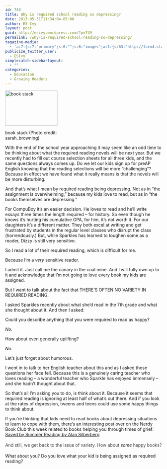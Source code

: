```yaml
---
id: 749
title: Why is required school reading so depressing?
date: 2013-05-31T11:34:04-05:00
author: ES Ivy
layout: post
guid: http://esivy.wordpress.com/?p=749
permalink: /why-is-required-school-reading-so-depressing/
tagazine-media:
  - 'a:7:{s:7:"primary";s:0:"";s:6:"images";a:1:{s:63:"http://farm4.static.flickr.com/3633/4563914471_481d2c1a62_m.jpg";a:6:{s:8:"file_url";s:63:"http://farm4.static.flickr.com/3633/4563914471_481d2c1a62_m.jpg";s:5:"width";i:240;s:6:"height";i:161;s:4:"type";s:5:"image";s:4:"area";i:38640;s:9:"file_path";s:0:"";}}s:6:"videos";a:0:{}s:11:"image_count";i:1;s:6:"author";s:8:"37195739";s:7:"blog_id";s:8:"40536089";s:9:"mod_stamp";s:19:"2013-05-31 16:34:04";}'
publicize_twitter_user:
  - ESIvy
simplecatch-sidebarlayout:
  - ""
categories:
  - Education
  - Growing Readers
---
```

<div style="width: 178px" class="wp-caption alignleft">
  <a href="http://www.flickr.com/photos/66926478@N00/4563914471" target="_blank"><img class="zemanta-img-inserted zemanta-img-configured " title="book stack" src="http://farm4.static.flickr.com/3633/4563914471_481d2c1a62_m.jpg" alt="book stack" width="168" height="113" /></a>
  
  <p class="wp-caption-text">
    book stack (Photo credit: sarah_browning)
  </p>
</div>

With the end of the school year approaching it may seem like an odd time to be thinking about what the required reading novels will be next year. But we recently had to fill out course selection sheets for all three kids, and the same questions always comes up. Do we let our kids sign up for preAP English knowing that the reading selections will be more &#8220;challenging&#8221;? Because in effect we have found what it really means is that the novels will be more disturbing.<!--more-->

And that&#8217;s what I mean by required reading being depressing. Not as in &#8220;the assignment is overwhelming,&#8221; because my kids love to read, but as in &#8220;the books themselves are depressing.&#8221;

For CompuBoy it&#8217;s an easier decision. He loves to read and he&#8217;ll write essays three times the length required &#8211; for history. So even though he knows it&#8217;s hurting his cumulative GPA, for him, it&#8217;s not worth it. For our daughters it&#8217;s a different matter. They both excel at writing and get frustrated by students in the regular level classes who disrupt the class (horrendously.) But, while Sparkles has learned to toughen some as a reader, Dizzy is still very sensitive.

So I read a lot of their required reading, which is difficult for me.

Because I&#8217;m a _very_ sensitive reader.

I admit it. Just call me the canary in the coal mine. And I will fully own up to it and acknowledge that I&#8217;m not going to love every book my kids are assigned.

But I want to talk about the fact that THERE&#8217;S OFTEN NO VARIETY IN REQUIRED READING.

I asked Sparkles recently about what she&#8217;d read in the 7th grade and what she thought about it. And then I asked:

Could you describe anything that you were required to read as happy?

_No._

How about even generally uplifting?

_No._

Let&#8217;s just forget about humorous.

I went in to talk to her English teacher about this and as I asked those questions her face fell. Because this is a genuinely caring teacher who loves reading &#8211; a wonderful teacher who Sparkle has enjoyed immensely &#8211; and she hadn&#8217;t thought about that.

So that&#8217;s all I&#8217;m asking you to do, is think about it. Because it seems that required reading is ignoring at least half of what&#8217;s out there. And if you look at the rates of depression, tweens and teens could use some happy things to think about.

If you&#8217;re thinking that kids need to read books about depressing situations to learn to cope with them, there&#8217;s an interesting post over on the Nerdy Book Club this week related to books helping you through times of grief: [Saved by Summer Reading by Alan Silberberg](http://nerdybookclub.wordpress.com/2013/05/26/saved-by-summer-reading-by-alan-silberberg/)

<span style="font-size: 14px; color: #444444; line-height: 1.7;">And still, we get back to the issue of variety. How about </span><em style="font-size: 14px; line-height: 1.7;">some</em><span style="font-size: 14px; color: #444444; line-height: 1.7;"> happy books?</span>

What about you? Do you love what your kid is being assigned as required reading?